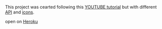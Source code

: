 This project was cearted following this [YOUTUBE tutorial](https://youtu.be/wPElVpR1rwA) but with different [API](https://openweathermap.org/api) and [icons](https://erikflowers.github.io/weather-icons/).

open on [Heroku](https://weather-app102.herokuapp.com/)